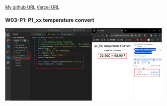 [My github URL](https://github.com/Rain211410856/1121-sweb-211410856)
[Vercel URL](https://1121-sweb-211410856.vercel.app/demo/w05_56_blog/)

### W03-P1: P1_xx temperature convert
 
![](w03-p1.png)

```

```